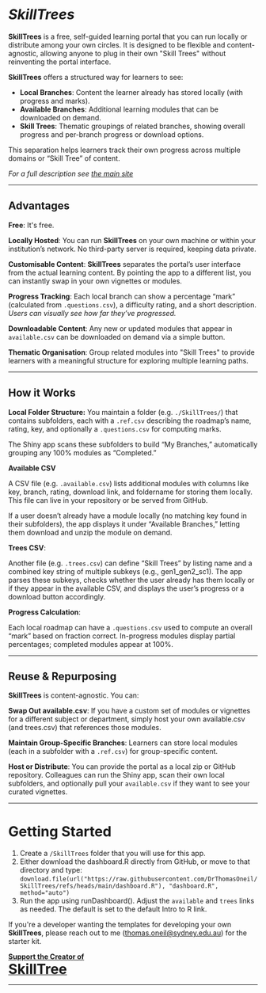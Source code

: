 
# *SkillTrees*

**SkillTrees** is a free, self-guided learning portal that you can run locally or distribute among your own circles. It is designed to be flexible and content-agnostic, allowing anyone to plug in their own "Skill Trees" without reinventing the portal interface.

**SkillTrees** offers a structured way for learners to see:

- **Local Branches**: Content the learner already has stored locally (with progress and marks). 
- **Available Branches**: Additional learning modules that can be downloaded on demand. 
- **Skill Trees**: Thematic groupings of related branches, showing overall progress and per-branch progress or download options.  

This separation helps learners track their own progress across multiple domains or “Skill Tree” of content.

*For a full description see* [*the main site*](https://DrThomasOneil.github.io/SkillTrees)

<hr>

## Advantages 

**Free**: It's free.  

**Locally Hosted**: You can run **SkillTrees** on your own machine or within your institution’s network. No third-party server is required, keeping data private. 

**Customisable Content**: **SkillTrees** separates the portal’s user interface from the actual learning content. By pointing the app to a different list, you can instantly swap in your own vignettes or modules. 

**Progress Tracking**: Each local branch can show a percentage “mark” (calculated from `.questions.csv`), a difficulty rating, and a short description. *Users can visually see how far they’ve progressed.* 

**Downloadable Content**: Any new or updated modules that appear in `available.csv` can be downloaded on demand via a simple button.   

**Thematic Organisation**: Group related modules into "Skill Trees" to provide learners with a meaningful structure for exploring multiple learning paths.  

<hr>

## How it Works

**Local Folder Structure:**
You maintain a folder (e.g. `./SkillTrees/`) that contains subfolders, each with a `.ref.csv` describing the roadmap’s name, rating, key, and optionally a `.questions.csv` for computing marks.

The Shiny app scans these subfolders to build “My Branches,” automatically grouping any 100% modules as “Completed.”

**Available CSV**

A CSV file (e.g. `.available.csv`) lists additional modules with columns like key, branch, rating, download link, and foldername for storing them locally. This file can live in your repository or be served from GitHub.

If a user doesn’t already have a module locally (no matching key found in their subfolders), the app displays it under “Available Branches,” letting them download and unzip the module on demand.

**Trees CSV**:

Another file (e.g. `.trees.csv`) can define “Skill Trees” by listing name and a combined key string of multiple subkeys (e.g., gen1_gen2_sc1). The app parses these subkeys, checks whether the user already has them locally or if they appear in the available CSV, and displays the user’s progress or a download button accordingly.

**Progress Calculation**:

Each local roadmap can have a `.questions.csv` used to compute an overall “mark” based on fraction correct. In-progress modules display partial percentages; completed modules appear at 100%.

<hr>

## Reuse & Repurposing

**SkillTrees** is content-agnostic. You can:

**Swap Out available.csv**: If you have a custom set of modules or vignettes for a different subject or department, simply host your own available.csv (and trees.csv) that references those modules.

**Maintain Group-Specific Branches**: Learners can store local modules (each in a subfolder with a `.ref.csv`) for group-specific content.

**Host or Distribute**: You can provide the portal as a local zip or GitHub repository. Colleagues can run the Shiny app, scan their own local subfolders, and optionally pull your `available.csv` if they want to see your curated vignettes.

<hr>

# Getting Started

1. Create a `/SkillTrees` folder that you will use for this app. 
2. Either download the dashboard.R directly from GitHub, or move to that directory and type:  
`download.file(url("https://raw.githubusercontent.com/DrThomasOneil/SkillTrees/refs/heads/main/dashboard.R"), "dashboard.R", method="auto")` 
3.  Run the app using runDashboard(). Adjust the `available` and `trees` links as needed. The default is set to the default Intro to R link.

If you're a developer wanting the templates for developing your own **SkillTrees**, please reach out to me (thomas.oneil@sydney.edu.au) for the starter kit. 

<wimr>

<div class='custom-footer'>
<div class='footer-centre'>
<a href='https://paypal.me/drthomasoneil?country.x=AU&locale.x=en_AU' target='_blank'>
<strong>Support the Creator of<br>
<span style='font-size:2em'>SkillTree</span></strong>
</a>
</div>
</div>
<hr><br>




